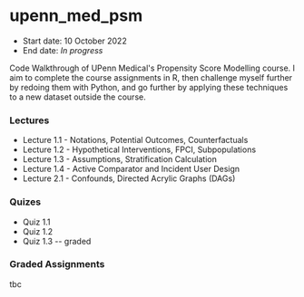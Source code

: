 # upenn_med_psm

* Start date: 10 October 2022
* End date: *In progress*

Code Walkthrough of UPenn Medical's Propensity Score Modelling course. I aim to complete the course assignments in R, then challenge myself further by redoing them with Python, and go further by applying these techniques to a new dataset outside the course.

### Lectures

* Lecture 1.1 - Notations, Potential Outcomes, Counterfactuals
* Lecture 1.2 - Hypothetical Interventions, FPCI, Subpopulations
* Lecture 1.3 - Assumptions, Stratification Calculation
* Lecture 1.4 - Active Comparator and Incident User Design
* Lecture 2.1 - Confounds, Directed Acrylic Graphs (DAGs)

### Quizes

* Quiz 1.1
* Quiz 1.2
* Quiz 1.3 -- graded

### Graded Assignments

tbc 